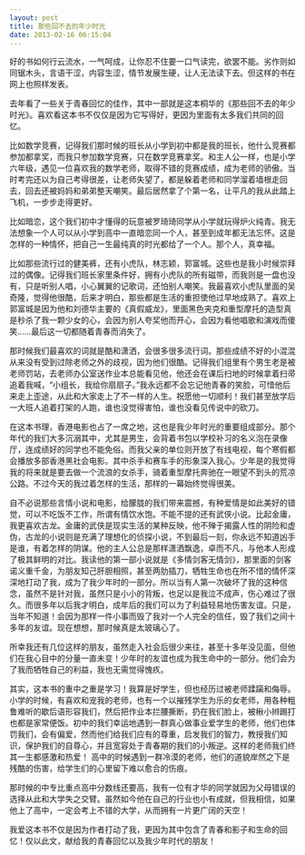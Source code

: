 ```yaml
---
layout: post
title: 那些回不去的年少时光
date: 2013-02-16 06:15:04
---
```




好的书如何行云流水，一气呵成，让你忍不住要一口气读完，欲罢不能。劣作则如同锯木头，言语干涩，内容生涩，情节发展生硬，让人无法读下去。但这样的书在网上也照样发表。


去年看了一些关于青春回忆的佳作，其中一部就是这本桐华的《那些回不去的年少时光》。喜欢看这本书不仅仅是因为它写得好，更因为里面有太多我们共同的回忆。


比如数学竞赛，记得我们那时候的班长从小学到初中都是我的班长，他什么竞赛都参加都拿奖，而我只参加数学竞赛，只在数学竞赛拿奖。和主人公一样，也是小学六年级，遇见一位喜欢我的数学老师，取得不错的竞赛成绩，成为老师的骄傲。当时考完还以为自己考得很差，让老师失望了，都是躲着老师和同学溜着墙根走回去，回去还被妈妈和弟弟整天嘲笑。最后居然拿了个第一名，让平凡的我从此踏上飞机，一步步走得更好。


比如暗恋，这个我们初中才懂得的玩意被罗琦琦同学从小学就玩得炉火纯青。我无法想象一个人可以从小学到高中一直暗恋同一个人，甚至到成年都无法忘怀。这是怎样的一种情怀，把自己一生最纯真的时光都给了一个人。那个人，真幸福。


比如那些流行过的健美裤，还有小虎队，林志颖，郭富城。这些也是我小时候崇拜过的偶像。记得我们班长家里条件好，拥有小虎队的所有磁带，而我则是一盘也没有，只是听别人唱，小心翼翼的记歌词，还怕别人嘲笑。我最喜欢小虎队里面的吴奇隆，觉得他很酷，后来才明白，那些都是生活的重担使他过早地成熟了。喜欢上郭富城是因为他和刘德华主要的《真假威龙》，里面黑色夹克和重型摩托的造型真是秒杀了我一颗少女的心，会因为别人夸奖他而开心，会因为看他唱歌和演戏而傻笑……最后这一切都随着青春而消失了。


那时候我们最喜欢的词就是酷和潇洒，会很多很多流行词。那些成绩不好的小混混从来没有受到过除老师之外的歧视，因为他们很酷。记得我们组里有个男生老是被老师罚站，去老师办公室送作业本总能看见他，他还会在课后扫地的时候拿着扫帚追着我喊，“小组长，我给你扇扇子。”我永远都不会忘记他青春的笑脸，可惜他后来走上歪途，从此和大家走上了不一样的人生。祝愿他一切顺利！我们甚至放学后一大班人追着打架的人跑，谁也没觉得害怕，谁也没看见传说中的砍刀。


在这本书理，香港电影也占了一席之地，这也是我少年时光的重要组成部分。那个年代的我们大多沉溺其中，尤其是男生，会背着书包以学校补习的名义泡在录像厅，连成绩好的同学也不能免俗。而我父亲的单位则开放了有线电视，每个寒假都会播放多部香港黑社会电影。其中杀手和赛车手的形象深入我心。少年是的我觉得我的将来就是要去做一个流浪的女杀手，骑着重型摩托奔驰在一眼望不到头的荒凉公路。不过今天的我过着怎样的生活，那样的一幕始终觉得很美。


自不必说那些言情小说和电影，给朦胧的我们带来震撼，有种爱情是如此美好的错觉，可以不吃饭不工作，所谓有情饮水饱。不能不提的还有武侠小说。比起金庸，我更喜欢古龙。金庸的武侠是现实生活的某种反映，他不殚于揭露人性的阴险和虚伪，古龙的小说则是充满了理想化的侦探小说，不到最后一刻，你永远不知道凶手是谁，有着怎样的阴谋。他的主人公总是那样潇洒飘逸，卓而不凡，与他本人形成了极其鲜明的对比。我读他的第一部小说就是《多情剑客无情剑》，那里面的剑客诺义重千金，为朋友知己肝胆相照，甚至两肋插刀，牺牲生命也在所不惜的情怀深深地打动了我，成为了我少年时的一部分。所以当有人第一次破坏了我的这种信念，虽然不是针对我，虽然只是小小的背叛，也足以是我泣不成声，伤心难过了很久。而很多年以后我才明白，成年后的我们可以为了利益轻易地伤害友谊。只是，当年不知道！会因为那样一件小事而毁了我对一个人完全的信任，毁了我们之间十多年的友谊。现在想想，那时候真是太玻璃心了。

所幸我还有几位这样的朋友，虽然走入社会后很少来往，甚至十多年没见面，但他们在我心目中的分量一直未变！少年时的友谊也成为我生命中的一部分。他们会为了我而牺牲自己的利益，我也无需觉得愧疚。


其实，这本书的重中之重是学习！我算是好学生，但也经历过被老师蹂躏和侮辱。小学的时候，有喜欢和宠我的老师，也有一个以摧残学生为乐的女老师，用各种粗鲁难听的歇后语形容我们，然后把作业本拦腰撕断，扔在我们脸上，被楸小辫踢打也都是家常便饭。初中的我们幸运地遇到一群真心做事业爱学生的老师，他们也体罚我们，会有偏爱，然而他们给我们应有的尊重，启发我们的智力，教授我们知识，保护我们的自尊心，并且宽容处于青春期的我们的小叛逆。这样的老师我们终其一生都感激和热爱！
高中的时候遇到一群冷漠的老师，他们的道貌岸然之下是残酷的伤害，给学生们的心里留下难以愈合的伤痕。

那时候的中专比重点高中分数线还要高，我有一位有才华的同学就因为父母错误的选择从此和大学失之交臂。虽然如今他在自己的行业也小有成就，但我相信，如果他上了高中，一定会考上不错的大学，从而拥有一片更广阔的天空！


我爱这本书不仅是因为作者打动了我，更因为其中包含了青春和影子和生命的回忆！仅以此文，献给我的青春回忆以及我少年时代的朋友！


